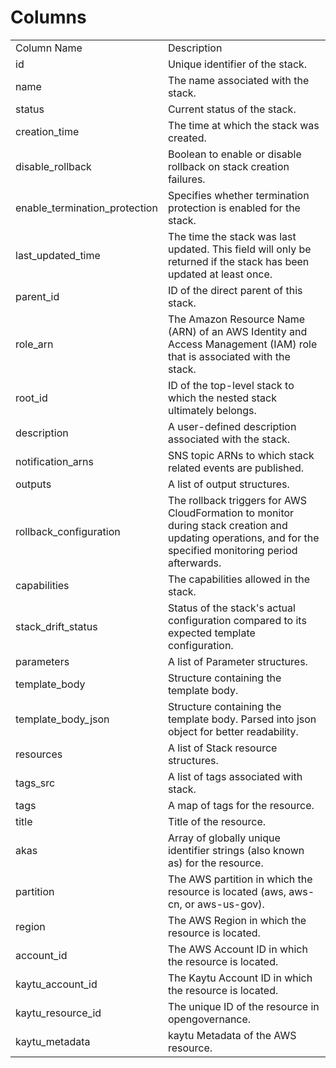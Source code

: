 # Columns  

<table>
	<tr><td>Column Name</td><td>Description</td></tr>
	<tr><td>id</td><td>Unique identifier of the stack.</td></tr>
	<tr><td>name</td><td>The name associated with the stack.</td></tr>
	<tr><td>status</td><td>Current status of the stack.</td></tr>
	<tr><td>creation_time</td><td>The time at which the stack was created.</td></tr>
	<tr><td>disable_rollback</td><td>Boolean to enable or disable rollback on stack creation failures.</td></tr>
	<tr><td>enable_termination_protection</td><td>Specifies whether termination protection is enabled for the stack.</td></tr>
	<tr><td>last_updated_time</td><td>The time the stack was last updated. This field will only be returned if the stack has been updated at least once.</td></tr>
	<tr><td>parent_id</td><td>ID of the direct parent of this stack.</td></tr>
	<tr><td>role_arn</td><td>The Amazon Resource Name (ARN) of an AWS Identity and Access Management (IAM) role that is associated with the stack.</td></tr>
	<tr><td>root_id</td><td>ID of the top-level stack to which the nested stack ultimately belongs.</td></tr>
	<tr><td>description</td><td>A user-defined description associated with the stack.</td></tr>
	<tr><td>notification_arns</td><td>SNS topic ARNs to which stack related events are published.</td></tr>
	<tr><td>outputs</td><td>A list of output structures.</td></tr>
	<tr><td>rollback_configuration</td><td>The rollback triggers for AWS CloudFormation to monitor during stack creation and updating operations, and for the specified monitoring period afterwards.</td></tr>
	<tr><td>capabilities</td><td>The capabilities allowed in the stack.</td></tr>
	<tr><td>stack_drift_status</td><td>Status of the stack&#39;s actual configuration compared to its expected template configuration.</td></tr>
	<tr><td>parameters</td><td>A list of Parameter structures.</td></tr>
	<tr><td>template_body</td><td>Structure containing the template body.</td></tr>
	<tr><td>template_body_json</td><td>Structure containing the template body. Parsed into json object for better readability.</td></tr>
	<tr><td>resources</td><td>A list of Stack resource structures.</td></tr>
	<tr><td>tags_src</td><td>A list of tags associated with stack.</td></tr>
	<tr><td>tags</td><td>A map of tags for the resource.</td></tr>
	<tr><td>title</td><td>Title of the resource.</td></tr>
	<tr><td>akas</td><td>Array of globally unique identifier strings (also known as) for the resource.</td></tr>
	<tr><td>partition</td><td>The AWS partition in which the resource is located (aws, aws-cn, or aws-us-gov).</td></tr>
	<tr><td>region</td><td>The AWS Region in which the resource is located.</td></tr>
	<tr><td>account_id</td><td>The AWS Account ID in which the resource is located.</td></tr>
	<tr><td>kaytu_account_id</td><td>The Kaytu Account ID in which the resource is located.</td></tr>
	<tr><td>kaytu_resource_id</td><td>The unique ID of the resource in opengovernance.</td></tr>
	<tr><td>kaytu_metadata</td><td>kaytu Metadata of the AWS resource.</td></tr>
</table>